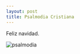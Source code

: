 ```yaml
---
layout: post
title: Psalmodia Cristiana 
---
```



Feliz navidad.

 ![psalmodia](https://www.dropbox.com/s/0er3upqmm2yzma2/psalmodia.jpg?dl=0)

